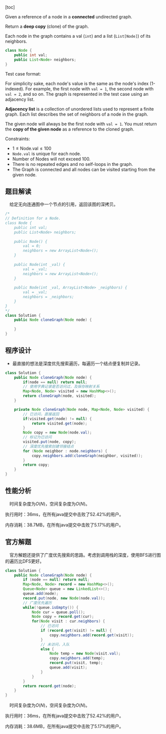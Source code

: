 [toc]

Given a reference of a node in a **connected** undirected graph.

Return a **deep copy** (clone) of the graph.

Each node in the graph contains a val (`int`) and a list (`List[Node]`) of its neighbors.

```java
class Node {
    public int val;
    public List<Node> neighbors;
}
```


Test case format:

For simplicity sake, each node's value is the same as the node's index (1-indexed). For example, the first node with `val = 1`, the second node with `val = 2`, and so on. The graph is represented in the test case using an adjacency list.

**Adjacency list** is a collection of unordered lists used to represent a finite graph. Each list describes the set of neighbors of a node in the graph.

The given node will always be the first node with `val = 1`. You must return the **copy of the given node** as a reference to the cloned graph.

Constraints:

* $1 \le \text{Node.val} \le 100$
* `Node.val` is unique for each node.
* Number of Nodes will not exceed 100.
* There is no repeated edges and no self-loops in the graph.
* The Graph is connected and all nodes can be visited starting from the given node.



## 题目解读

&emsp;给定无向连通图中一个节点的引用，返回该图的深拷贝。

```java
/*
// Definition for a Node.
class Node {
    public int val;
    public List<Node> neighbors;
    
    public Node() {
        val = 0;
        neighbors = new ArrayList<Node>();
    }
    
    public Node(int _val) {
        val = _val;
        neighbors = new ArrayList<Node>();
    }
    
    public Node(int _val, ArrayList<Node> _neighbors) {
        val = _val;
        neighbors = _neighbors;
    }
}
*/
class Solution {
    public Node cloneGraph(Node node) {
        
    }
}
```

## 程序设计

* 最直接的想法是深度优先搜索遍历，每遍历一个结点便复制并记录。

```java
class Solution {
    public Node cloneGraph(Node node) {
        if(node == null) return null;
        // 使用字典记录是否访问过，及保存映射关系
        Map<Node, Node> visited = new HashMap<>();
        return cloneGraph(node, visited);
    }

    private Node cloneGraph(Node node, Map<Node, Node> visited) {
        // 已访问，直接返回
        if(visited.get(node) != null) {
            return visited.get(node);
        }
        Node copy = new Node(node.val);
        // 标记为已访问
        visited.put(node, copy);
        // 深度优先搜索创建邻接结点
        for (Node neighbor : node.neighbors) {
            copy.neighbors.add(cloneGraph(neighbor, visited));
        }
        return copy;
    }
}
```

## 性能分析

&emsp;时间复杂度为$O(N)$，空间复杂度为$O(N)$。

执行用时：36ms，在所有java提交中击败了52.42%的用户。

内存消耗：38.7MB，在所有java提交中击败了5.17%的用户。

## 官方解题

&emsp;官方解题还提供了广度优先搜索的思路。考虑到调用栈的深度，使用BFS进行图的遍历比DFS更好。

```java
class Solution {
    public Node cloneGraph(Node node) {
        if (node == null) return null;
        Map<Node, Node> record = new HashMap<>();
        Queue<Node> queue = new LinkedList<>();
        queue.add(node);
        record.put(node, new Node(node.val));
        // 广度优先遍历
        while(!queue.isEmpty()) {
            Node cur = queue.poll();
            Node copy = record.get(cur);
            for(Node visit : cur.neighbors) {
                // 已访问
                if (record.get(visit) != null) {
                    copy.neighbors.add(record.get(visit));
                } 
                // 未访问，入队
                else {
                    Node temp = new Node(visit.val);
                    copy.neighbors.add(temp);
                    record.put(visit, temp);
                    queue.add(visit);
                }
            } 
        }
        return record.get(node);
    }
}
```

&emsp;时间复杂度为$O(N)$，空间复杂度为$O(N)$。

执行用时：36ms，在所有java提交中击败了52.42%的用户。

内存消耗：38.6MB，在所有java提交中击败了5.17%的用户。